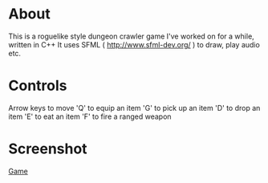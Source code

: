 # About 

This is a roguelike style dungeon crawler game I've worked on for a while, written in C++
It uses SFML ( http://www.sfml-dev.org/ ) to draw, play audio etc. 

# Controls
Arrow keys to move
'Q' to equip an item
'G' to pick up an item
'D' to drop an item
'E' to eat an item
'F' to fire a ranged weapon

# Screenshot
[Game](!Screenshot.png)
